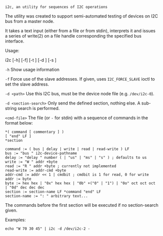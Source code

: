     i2c, an utility for sequences of I2C operations

The utility was created to support semi-automated testing of devices on I2C
bus from a master node.

It takes a text input (either from a file or from stdin), interprets it and
issues a series of write(2) on a file handle corresponding the specified bus
interface.

Usage:

i2c [-h] [-f] [-t <i2c-timeout>] [-d <i2c-bus-name-or-full-path>] [-s <section-search>] <cmd-file>

`-h` Show usage information

`-f` Force use of the slave addresses. If given, uses `I2C_FORCE_SLAVE` ioctl
to set the slave address.

`-d <path>` Use this I2C bus, must be the device node file (e.g. `/dev/i2c-0`).

`-d <section-search>` Only send the defined section, nothing else. A
sub-string search is performed.

`<cmd-file>` The file (or `-` for stdin) with a sequence of commands in the format below:

    *( command [ commentary ] )
    [ "end" LF ]
    *section

    command := ( bus | delay | write | read | read-write ) LF
    bus := "bus " i2c-device-pathname
    delay := "delay " number ( | "us" | "ms" | "s" ) ; defaults to us
    write := "W " addr +byte
    read := "R " addr +byte ; currently not implemented
    read-write := addr-cmd +byte
    addr-cmd := addr << 1 | cmdbit ; cmdbit is 1 for read, 0 for write
    addr := byte
    byte := hex hex | "0x" hex hex | "0b" +("0" | "1") | "0o" oct oct oct | "0d" dec dec dec
    section := section-name LF *command "end" LF
    section-name := ": " arbitrary text...

The commands before the first section will be executed if no section-search
given.

Examples:

    echo "W 70 30 45" | i2c -d /dev/i2c-2 -

